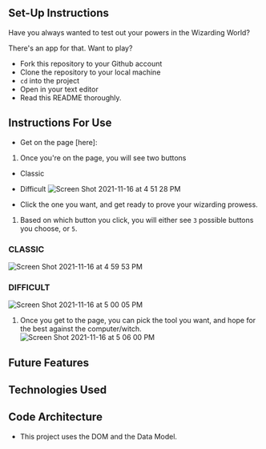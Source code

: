 ## Set-Up Instructions
Have you always wanted to test out your powers in the Wizarding World?

There's an app for that. Want to play?

- Fork this repository to your Github account
- Clone the repository to your local machine
- `cd` into the project
- Open in your text editor
- Read this README thoroughly.


## Instructions For Use

- Get on the page [here]:

1. Once you're on the page, you will see two buttons
- Classic
- Difficult
![Screen Shot 2021-11-16 at 4 51 28 PM](https://user-images.githubusercontent.com/89324625/142084764-66de88d1-c2c1-4048-9207-3242e2d94564.png)

- Click the one you want, and get ready to prove your wizarding prowess.

1. Based on which button you click, you will either see `3` possible buttons you
choose, or `5`.

### CLASSIC
![Screen Shot 2021-11-16 at 4 59 53 PM](https://user-images.githubusercontent.com/89324625/142085158-6cde75e4-1fd4-4683-914e-7fad564dc5b5.png)

### DIFFICULT
![Screen Shot 2021-11-16 at 5 00 05 PM](https://user-images.githubusercontent.com/89324625/142085172-bb7b4508-b23a-4bd4-8050-d81a0aea14bc.png)

1. Once you get to the page, you can pick the tool you want, and hope for the
best against the computer/witch.
![Screen Shot 2021-11-16 at 5 06 00 PM](https://user-images.githubusercontent.com/89324625/142086594-bf940e19-2484-4987-a009-0051eb1aaf3c.png)


## Future Features


## Technologies Used

## Code Architecture

- This project uses the DOM and the Data Model.

